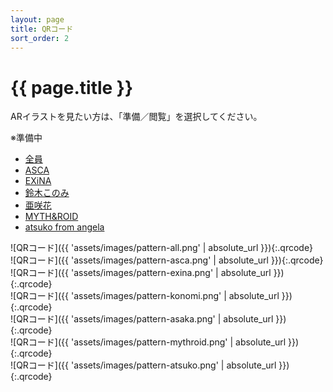 ```yaml
---
layout: page
title: QRコード
sort_order: 2
---
```

# {{ page.title }}
ARイラストを見たい方は、「準備／閲覧」を選択してください。

※準備中

<section class="tabbed-container">
<div class="tabs">
<ul>
  <li class="tab-item" data-id="all"><a href="#" onclick="switchTab('all')">全員</a></li>
  <li class="tab-item" data-id="asca"><a href="#" onclick="switchTab('asca')">ASCA</a></li>
  <li class="tab-item" data-id="exina"><a href="#" onclick="switchTab('exina')">EXiNA</a></li>
  <li class="tab-item" data-id="konomi"><a href="#" onclick="switchTab('konomi')">鈴木このみ</a></li>
  <li class="tab-item" data-id="asaka"><a href="#" onclick="switchTab('asaka')">亜咲花</a></li>
  <li class="tab-item" data-id="mythroid"><a href="#" onclick="switchTab('mythroid')">MYTH&ROID</a></li>
  <li class="tab-item" data-id="atsuko"><a href="#" onclick="switchTab('atsuko')">atsuko from angela</a></li>
</ul>
</div>

<div class="tab-contents">
  <div id="all" class="tab-content" markdown="1">
  ![QRコード]({{ 'assets/images/pattern-all.png' | absolute_url }}){:.qrcode}
  </div>
  <div id="asca" class="tab-content" markdown="1">
  ![QRコード]({{ 'assets/images/pattern-asca.png' | absolute_url }}){:.qrcode}
  </div>
  <div id="exina" class="tab-content" markdown="1">
  ![QRコード]({{ 'assets/images/pattern-exina.png' | absolute_url }}){:.qrcode}
  </div>
  <div id="konomi" class="tab-content" markdown="1">
  ![QRコード]({{ 'assets/images/pattern-konomi.png' | absolute_url }}){:.qrcode}
  </div>
  <div id="asaka" class="tab-content" markdown="1">
  ![QRコード]({{ 'assets/images/pattern-asaka.png' | absolute_url }}){:.qrcode}
  </div>
  <div id="mythroid" class="tab-content" markdown="1">
  ![QRコード]({{ 'assets/images/pattern-mythroid.png' | absolute_url }}){:.qrcode}
  </div>
  <div id="atsuko" class="tab-content" markdown="1">
  ![QRコード]({{ 'assets/images/pattern-atsuko.png' | absolute_url }}){:.qrcode}
  </div>
</div>
</section>

<script src="{{ 'assets/js/tabbedcontainer.js' | relative_url }}"></script>